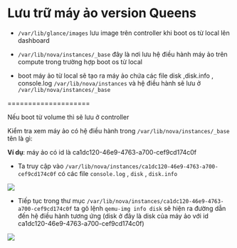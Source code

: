 # Lưu trữ máy ảo version Queens

- `/var/lib/glance/images` lưu image trên controller khi boot os từ local lên dashboard

- `/var/lib/nova/instances/_base`  đây là nơi lưu hệ điều hành máy ảo trên compute trong trường hợp boot os từ local

- boot máy ảo từ local sẽ tạo ra máy ảo chứa các file disk ,disk.info ,  console.log `/var/lib/nova/instances` và hệ điều hành sẽ lưu ở `/var/lib/nova/instances/_base`


====================

Nếu boot từ volume thì sẽ lưu ở controller

Kiểm tra xem máy ảo có hệ điều hành trong `/var/lib/nova/instances/_base` tên là gì:

**Ví dụ**: máy ảo có id là ca1dc120-46e9-4763-a700-cef9cd174c0f

- Ta truy cập vào `/var/lib/nova/instances/ca1dc120-46e9-4763-a700-cef9cd174c0f` có các file `console.log` , `disk` , `disk.info`

<img src="https://i.imgur.com/Rk9XAXU.png">

- Tiếp tục trong thư mục  `/var/lib/nova/instances/ca1dc120-46e9-4763-a700-cef9cd174c0f` ta gõ lệnh `qemu-img info disk` sẽ hiện ra đường dẫn đến hệ điều hành tương ứng (disk ở đây là disk của máy ảo với id ca1dc120-46e9-4763-a700-cef9cd174c0f)

<img src="https://i.imgur.com/WUF5AsV.png">
